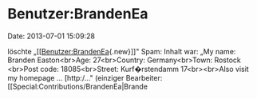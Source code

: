Benutzer:BrandenEa
==================

Date: 2013-07-01 15:09:28

löschte
„\[\[[Benutzer:BrandenEa](http://www.yacy-websuche.de/wiki/index.php?title=Benutzer:BrandenEa&action=edit&redlink=1 "Benutzer:BrandenEa (Seite nicht vorhanden)"){.new}\]\]"
Spam: Inhalt war: „My name: Branden Easton\<br\>Age: 27\<br\>Country:
Germany\<br\>Town: Rostock \<br\>Post code: 18085\<br\>Street:
Kurf�rstendamm 17\<br\>\<br\>Also visit my homepage \... \[http:/..."
(einziger Bearbeiter: \[\[Special:Contributions/BrandenEa\|Brande
